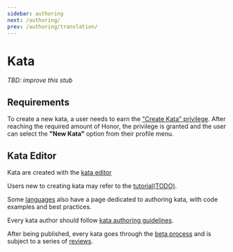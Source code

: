 ```yaml
---
sidebar: authoring
next: /authoring/
prev: /authoring/translation/
---
```


# Kata

_TBD: improve this stub_

## Requirements

To create a new kata, a user needs to earn the ["Create Kata" privilege][reference-privileges]. After reaching the required amount of Honor, the privilege is granted and the user can select the **"New Kata"** option from their profile menu.


## Kata Editor

Kata are created with the [kata editor](/references/ui/kata-editor/)

Users new to creating kata may refer to the [tutorial(TODO)](/authoring/kata/).

Some [languages](/languages/) also have a page dedicated to authoring kata, with code examples and best practices.

Every kata author should follow [kata authoring guidelines](/authoring/guidelines/kata/).

After being published, every kata goes through the [beta process](/concepts/kata/beta-process/) and is subject to a series of [reviews](/curating/kata/).


[reference-privileges]: /references/gamification/privileges/
[docs-curating]: /curating/
